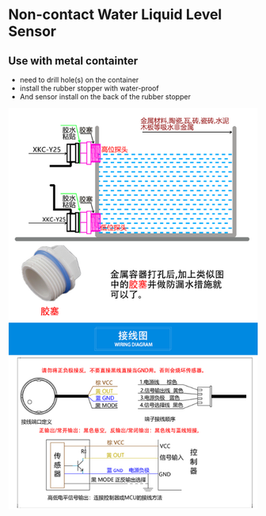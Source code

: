 

# Non-contact Water Liquid Level Sensor


## Use with metal containter
- need to drill hole(s) on the container
- install the rubber stopper with water-proof
- And sensor install on the back of the rubber stopper


![](27-45-12-26-12-2022.png)